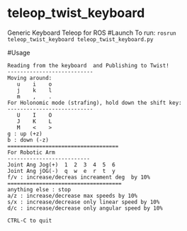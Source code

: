 # teleop_twist_keyboard
Generic Keyboard Teleop for ROS
#Launch
To run: `rosrun teleop_twist_keyboard teleop_twist_keyboard.py`

#Usage
```
Reading from the keyboard  and Publishing to Twist!
---------------------------
Moving around:
   u    i    o
   j    k    l
   m    ,    .
For Holonomic mode (strafing), hold down the shift key:
---------------------------
   U    I    O
   J    K    L
   M    <    >
g : up (+z)
b : down (-z)
===================================
For Robotic Arm 
--------------------------
Joint Ang Jog(+)  1  2  3  4  5  6   
Joint Ang jOG(-)  q  w  e  r  t  y
f/v : increase/decreas increament deg  by 10%
====================================
anything else : stop
a/z : increase/decrease max speeds by 10%
s/x : increase/decrease only linear speed by 10%
d/c : increase/decrease only angular speed by 10%

CTRL-C to quit
```


